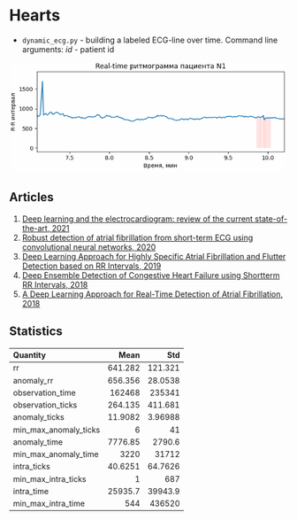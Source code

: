 # Hearts

* `dynamic_ecg.py` - building a labeled ECG-line over time. Command line arguments: *id* - patient id

<p align="center">
<img src="materials/img/dynamic_ecg.gif" alt="Круговая диаграмма распределения изображений по группам" width="500" height="200"/>
</p>

[comment]: <> (![Alt Text]&#40;materials/img/dynamic_ecg.gif?center&#41;)

## Articles 
1. [Deep learning and the electrocardiogram: review of the current state-of-the-art, 2021]
2. [Robust detection of atrial fibrillation from short-term ECG using convolutional neural networks, 2020]
3. [Deep Learning Approach for Highly Specific Atrial Fibrillation and Flutter Detection based on RR Intervals, 2019]
4. [Deep Ensemble Detection of Congestive Heart Failure using Shortterm RR Intervals, 2018]
5. [A Deep Learning Approach for Real-Time Detection of Atrial Fibrillation, 2018]

[Deep learning and the electrocardiogram: review of the current state-of-the-art, 2021]: https://academic.oup.com/europace/advance-article/doi/10.1093/europace/euaa377/6132071
[Robust detection of atrial fibrillation from short-term ECG using convolutional neural networks, 2020]: https://sci-hub.do/10.1016/j.future.2020.07.021
[Deep Learning Approach for Highly Specific Atrial Fibrillation and Flutter Detection based on RR Intervals, 2019]:
https://sci-hub.do/https://ieeexplore.ieee.org/abstract/document/8856806/#
[Deep Ensemble Detection of Congestive Heart Failure using Shortterm RR Intervals, 2018]: https://sci-hub.do/https://ieeexplore.ieee.org/abstract/document/8694834/
[A Deep Learning Approach for Real-Time Detection of Atrial Fibrillation, 2018]: https://sci-hub.do/10.1016/j.eswa.2018.08.011

## Statistics
| Quantity              |        Mean |          Std |
|:----------------------|------------:|-------------:|
| rr                    |    641.282  |    121.321   |
| anomaly_rr            |    656.356  |     28.0538  |
| observation_time      | 162468      | 235341       |
| observation_ticks     |    264.135  |    411.681   |
| anomaly_ticks         |     11.9082 |      3.96988 |
| min_max_anomaly_ticks |      6      |     41       |
| anomaly_time          |   7776.85   |   2790.6     |
| min_max_anomaly_time  |   3220      |  31712       |
| intra_ticks           |     40.6251 |     64.7626  |
| min_max_intra_ticks   |      1      |    687       |
| intra_time            |  25935.7    |  39943.9     |
| min_max_intra_time    |    544      | 436520       |
